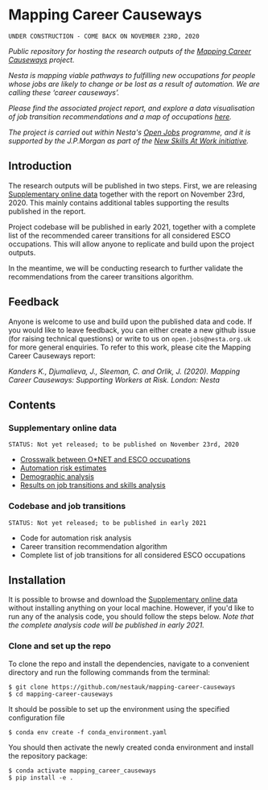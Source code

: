 # Mapping Career Causeways

`UNDER CONSTRUCTION - COME BACK ON NOVEMBER 23RD, 2020`

*Public repository for hosting the research outputs of the [Mapping Career Causeways](https://www.nesta.org.uk/project/mapping-career-causeways/) project.*

*Nesta is mapping viable pathways to fulfilling new occupations for people whose jobs are likely to change or be lost as a result of automation. We are calling these ‘career causeways’.*

*Please find the associated project report, and explore a data visualisation of job transition recommendations and a map of occupations [here](https://www.nesta.org.uk/project/mapping-career-causeways/).*

*The project is carried out within Nesta's [Open Jobs](https://www.nesta.org.uk/project/open-jobs/) programme, and it is supported by the J.P.Morgan as part of the [New Skills At Work initiative](https://www.jpmorganchase.com/impact/our-approach/jobs-and-skills).*

## Introduction

The research outputs will be published in two steps. First, we are releasing [Supplementary online data](https://github.com/nestauk/mapping-career-causeways/tree/main/Supplementary_online_data) together with the report on November 23rd, 2020. This mainly contains additional tables supporting the results published in the report.

Project codebase will be published in early 2021, together with a complete list of the recommended career transitions for all considered ESCO occupations. This will allow anyone to replicate and build upon the project outputs.

In the meantime, we will be conducting research to further validate the recommendations from the career transitions algorithm.

## Feedback

Anyone is welcome to use and build upon the published data and code. If you would like to leave feedback, you can either create a new github issue (for raising technical questions) or write to us on `open.jobs@nesta.org.uk` for more general enquiries. To refer to this work, please cite the Mapping Career Causeways report:

*Kanders K., Djumalieva, J., Sleeman, C. and Orlik, J. (2020). Mapping Career Causeways: Supporting Workers at Risk. London: Nesta*

## Contents

### Supplementary online data

`STATUS: Not yet released; to be published on November 23rd, 2020`

- [Crosswalk between O\*NET and ESCO occupations](https://github.com/nestauk/mapping-career-causeways/tree/main/Supplementary_online_data/ONET_ESCO_crosswalk/)
- [Automation risk estimates](https://github.com/nestauk/mapping-career-causeways/tree/main/Supplementary_online_data/Automation_risk/)
- [Demographic analysis](https://github.com/nestauk/mapping-career-causeways/tree/main/Supplementary_online_data/Demographic_analysis/)
- [Results on job transitions and skills analysis](https://github.com/nestauk/mapping-career-causeways/tree/main/Supplementary_online_data/Transitions/)

### Codebase and job transitions

`STATUS: Not yet released; to be published in early 2021`

- Code for automation risk analysis
- Career transition recommendation algorithm
- Complete list of job transitions for all considered ESCO occupations

## Installation

It is possible to browse and download the [Supplementary online data](https://github.com/nestauk/mapping-career-causeways/tree/main/Supplementary_online_data) without installing anything on your local machine. However, if you'd like to run any of the analysis code, you should follow the steps below. *Note that the complete analysis code will be published in early 2021.*

### Clone and set up the repo

To clone the repo and install the dependencies, navigate to a convenient directory and run the following commands from the terminal:

```shell
$ git clone https://github.com/nestauk/mapping-career-causeways
$ cd mapping-career-causeways
```

It should be possible to set up the environment using the specified configuration file

```shell
$ conda env create -f conda_environment.yaml
```
You should then activate the newly created conda environment and install the repository package:

```shell
$ conda activate mapping_career_causeways
$ pip install -e .
```
